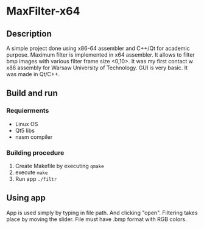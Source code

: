 # MaxFilter-x64

## Description
A simple project done using x86-64 assembler and C++/Qt for academic purpose.
Maximum filter is implemented in x64 assembler. It allows to filter bmp images with various filter frame size <0,10>. It was my first contact w x86 assembly for Warsaw University of Technology.
GUI is very basic. It was made in Qt/C++.


## Build and run
### Requierments 
* Linux OS
* Qt5 libs 
* nasm compiler

### Building procedure
1. Create Makefile by executing `qmake`
2. execute `make`
3. Run app `./filtr`

## Using app
App is used simply by typing in file path. And clicking "open". Filtering takes place by moving the slider. File must have .bmp format with RGB colors.





